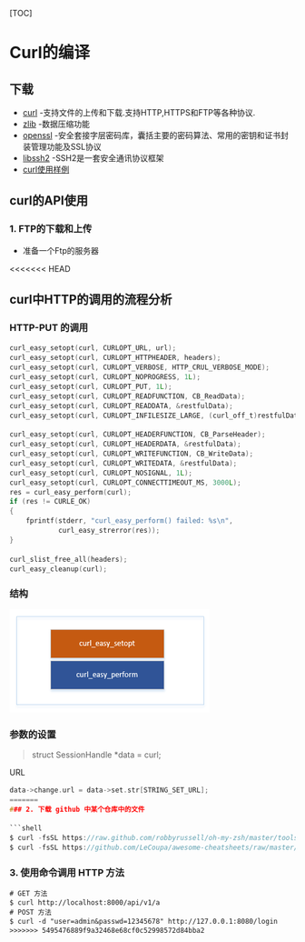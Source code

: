 [TOC]

# Curl的编译

## 下载

- [curl](https://curl.haxx.se/download.html)      -支持文件的上传和下载.支持HTTP,HTTPS和FTP等各种协议.
- [zlib](http://www.zlib.net/)       -数据压缩功能 
- [openssl](https://oomake.com/download/openssl)   -安全套接字层密码库，囊括主要的密码算法、常用的密钥和证书封装管理功能及SSL协议
- [libssh2](https://www.libssh2.org/)     -SSH2是一套安全通讯协议框架
- [curl使用样例](https://curl.haxx.se/libcurl/c/example.html)

## curl的API使用

### 1. FTP的下载和上传

- 准备一个Ftp的服务器

<<<<<<< HEAD
## curl中HTTP的调用的流程分析

### HTTP-PUT 的调用

```c
curl_easy_setopt(curl, CURLOPT_URL, url);
curl_easy_setopt(curl, CURLOPT_HTTPHEADER, headers);
curl_easy_setopt(curl, CURLOPT_VERBOSE, HTTP_CRUL_VERBOSE_MODE);
curl_easy_setopt(curl, CURLOPT_NOPROGRESS, 1L);
curl_easy_setopt(curl, CURLOPT_PUT, 1L);
curl_easy_setopt(curl, CURLOPT_READFUNCTION, CB_ReadData);
curl_easy_setopt(curl, CURLOPT_READDATA, &restfulData);
curl_easy_setopt(curl, CURLOPT_INFILESIZE_LARGE, (curl_off_t)restfulData.readData.size);

curl_easy_setopt(curl, CURLOPT_HEADERFUNCTION, CB_ParseHeader);
curl_easy_setopt(curl, CURLOPT_HEADERDATA, &restfulData);
curl_easy_setopt(curl, CURLOPT_WRITEFUNCTION, CB_WriteData);
curl_easy_setopt(curl, CURLOPT_WRITEDATA, &restfulData);
curl_easy_setopt(curl, CURLOPT_NOSIGNAL, 1L);
curl_easy_setopt(curl, CURLOPT_CONNECTTIMEOUT_MS, 3000L);
res = curl_easy_perform(curl);
if (res != CURLE_OK)
{
    fprintf(stderr, "curl_easy_perform() failed: %s\n", 
            curl_easy_strerror(res));
}

curl_slist_free_all(headers);
curl_easy_cleanup(curl);
```

### 结构

![curl_01](assets/curl_01.png)

### 参数的设置

> struct SessionHandle *data = curl;

URL

```c
data->change.url = data->set.str[STRING_SET_URL];
=======
### 2. 下载 github 中某个仓库中的文件

```shell
$ curl -fsSL https://raw.github.com/robbyrussell/oh-my-zsh/master/tools/uninstall.sh
$ curl -fsSL https://github.com/LeCoupa/awesome-cheatsheets/raw/master/languages/C.txt
```

### 3. 使用命令调用 HTTP 方法

```shell
# GET 方法
$ curl http://localhost:8000/api/v1/a
# POST 方法
$ curl -d "user=admin&passwd=12345678" http://127.0.0.1:8080/login
>>>>>>> 5495476889f9a32468e68cf0c52998572d84bba2
```

